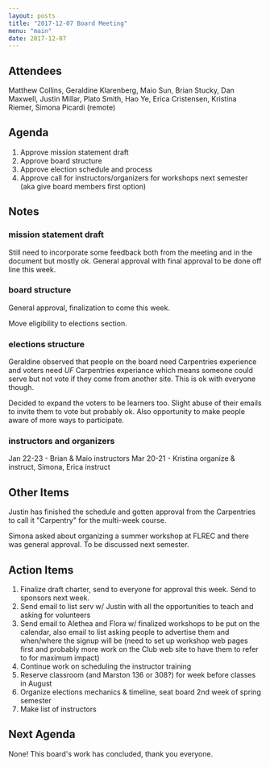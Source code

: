 ```yaml
---
layout: posts
title: "2017-12-07 Board Meeting"
menu: "main"
date: 2017-12-07
---
```


## Attendees

Matthew Collins, Geraldine Klarenberg, Maio Sun, Brian Stucky, Dan Maxwell, Justin Millar, Plato Smith, Hao Ye, Erica Cristensen, Kristina Riemer, Simona Picardi (remote)

## Agenda

1. Approve mission statement draft
1. Approve board structure
1. Approve election schedule and process
1. Approve call for instructors/organizers for workshops next semester (aka give board members first option)

## Notes

### mission statement draft

Still need to incorporate some feedback both from the meeting and in the document but mostly ok. General approval with final approval to be done off line this week.

### board structure

General approval, finalization to come this week.

Move eligibility to elections section.

### elections structure

Geraldine observed that people on the board need Carpentries experience and voters need _UF_ Carpentries experiance which means someone could serve but not vote if they come from another site. This is ok with everyone though.

Decided to expand the voters to be learners too. Slight abuse of their emails to invite them to vote but probably ok. Also opportunity to make people aware of more ways to participate.

### instructors and organizers

Jan 22-23 - Brian & Maio instructors
Mar 20-21 - Kristina organize & instruct, Simona, Erica instruct

## Other Items

Justin has finished the schedule and gotten approval from the Carpentries to call it "Carpentry" for the multi-week course.

Simona asked about organizing a summer workshop at FLREC and there was general approval. To be discussed next semester.

## Action Items

1. Finalize draft charter, send to everyone for approval this week. Send to sponsors next week.
1. Send email to list serv w/ Justin with all the opportunities to teach and asking for volunteers
1. Send email to Alethea and Flora w/ finalized workshops to be put on the calendar, also email to list asking people to advertise them and when/where the signup will be (need to set up workshop web pages first and probably more work on the Club web site to have them to refer to for maximum impact)
1. Continue work on scheduling the instructor training
1. Reserve classroom (and Marston 136 or 308?) for week before classes in August
1. Organize elections mechanics & timeline, seat board 2nd week of spring semester
1. Make list of instructors

## Next Agenda

None! This board's work has concluded, thank you everyone.